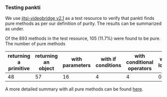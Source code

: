 ### Testing pankti

We use [jitsi-videobridge v2.1](https://github.com/jitsi/jitsi-videobridge/tree/v2.1) as a test resource to verify that 
pankti finds pure methods as per our definition of purity. The results can be summarized as under.

Of the 893 methods in the test resource, 105 (11.7%) were found to be pure.
The number of pure methods

returning a primitive | returning an object | with parameters | with if conditions | with conditional operators | with loops | with local variables | with switch cases | with multiple statements
--------------------- | ------------------- | --------------- | ------------------ | -------------------------- | ---------- | -------------------- | ----------------- | ------------------------
48 | 57 | 16 | 4 | 4 | 0 | 2 | 1 | 4

A more detailed summary with all pure methods can be found [here](https://github.com/Deee92/journal/blob/master/notes/jitsi-analysis.md).
